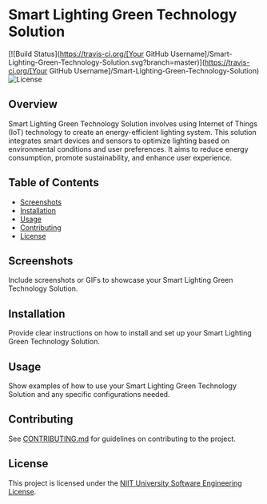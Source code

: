 # Smart Lighting Green Technology Solution

[![Build Status](https://travis-ci.org/[Your GitHub Username]/Smart-Lighting-Green-Technology-Solution.svg?branch=master)](https://travis-ci.org/[Your GitHub Username]/Smart-Lighting-Green-Technology-Solution)
![License](https://img.shields.io/badge/license-NIIT%20University-blue.svg)

## Overview

Smart Lighting Green Technology Solution involves using Internet of Things (IoT) technology to create an energy-efficient lighting system. This solution integrates smart devices and sensors to optimize lighting based on environmental conditions and user preferences. It aims to reduce energy consumption, promote sustainability, and enhance user experience.

## Table of Contents

- [Screenshots](#screenshots)
- [Installation](#installation)
- [Usage](#usage)
- [Contributing](CONTRIBUTING.md)
- [License](#license)

## Screenshots

Include screenshots or GIFs to showcase your Smart Lighting Green Technology Solution.

## Installation

Provide clear instructions on how to install and set up your Smart Lighting Green Technology Solution.

## Usage

Show examples of how to use your Smart Lighting Green Technology Solution and any specific configurations needed.

## Contributing

See [CONTRIBUTING.md](CONTRIBUTING.md) for guidelines on contributing to the project.

## License

This project is licensed under the [NIIT University Software Engineering License](LICENSE).
